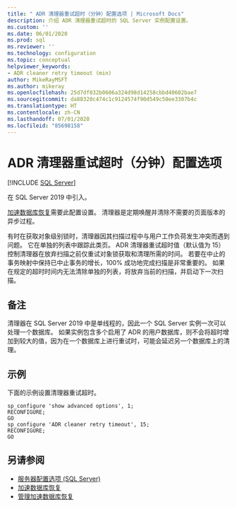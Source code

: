 ```yaml
---
title: " ADR 清理器重试超时（分钟）配置选项 | Microsoft Docs"
description: 介绍 ADR 清理器重试超时的 SQL Server 实例配置设置。
ms.custom: ''
ms.date: 06/01/2020
ms.prod: sql
ms.reviewer: ''
ms.technology: configuration
ms.topic: conceptual
helpviewer_keywords:
- ADR cleaner retry timeout (min)
author: MikeRayMSFT
ms.author: mikeray
ms.openlocfilehash: 25d7df032b0606a324d98d14258cbbd40602bae7
ms.sourcegitcommit: da88320c474c1c9124574f90d549c50ee3387b4c
ms.translationtype: HT
ms.contentlocale: zh-CN
ms.lasthandoff: 07/01/2020
ms.locfileid: "85698158"
---
```

# <a name="adr-cleaner-retry-timeout-min-configuration-option"></a>ADR 清理器重试超时（分钟）配置选项

 [!INCLUDE [SQL Server](../../includes/applies-to-version/sqlserver.md)]

在 SQL Server 2019 中引入。

[加速数据库恢复](../../relational-databases/accelerated-database-recovery-concepts.md)需要此配置设置。 清理器是定期唤醒并清除不需要的页面版本的异步过程。

有时在获取对象级别锁时，清理器因其扫描过程中与用户工作负荷发生冲突而遇到问题。 它在单独的列表中跟踪此类页。 ADR 清理器重试超时值（默认值为 15）控制清理器在放弃扫描之前仅重试对象锁获取和清理所需的时间。 若要在中止的事务映射中保持已中止事务的增长，100% 成功地完成扫描是非常重要的。 如果在规定的超时时间内无法清除单独的列表，将放弃当前的扫描，并启动下一次扫描。

## <a name="remarks"></a>备注  

清理器在 SQL Server 2019 中是单线程的，因此一个 SQL Server 实例一次可以处理一个数据库。 如果实例包含多个启用了 ADR 的用户数据库，则不会将超时增加到较大的值，因为在一个数据库上进行重试时，可能会延迟另一个数据库上的清理。

## <a name="examples"></a>示例

下面的示例设置清理器重试超时。

```tsql
sp_configure 'show advanced options', 1;  
RECONFIGURE;
GO 
sp_configure 'ADR cleaner retry timeout', 15;  
RECONFIGURE;  
GO  
```  

## <a name="see-also"></a>另请参阅  

- [服务器配置选项 (SQL Server)](../../database-engine/configure-windows/server-configuration-options-sql-server.md)
- [加速数据库恢复](../../relational-databases/accelerated-database-recovery-concepts.md)
- [管理加速数据库恢复](../../relational-databases/accelerated-database-recovery-management.md)